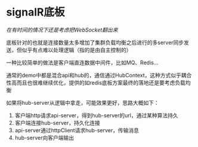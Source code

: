 # signalR底板

*在有时间的情况下还是考虑把WebSocket翻出来*

底板针对的也就是连接数量太多增加了集群负载均衡之后进行的多server同步发送，但似乎有点难以处理逻辑（指的是由自主控制的）


一种比较简单的做法是客户端直连数据中间件，比如MQ、Redis...

通常的demo中都是混合api和hub的，通信通过HubContext，这种方式似乎耦合性高而且也很难继续优化，提供的如redis底板方案最终的落地还是要考虑负载均衡

如果将hub-server从逻辑中拿走，可能效果更好，思路大概如下：

1. 客户端http请求api-server，得到hub-server的url，通过某种算法持久
2. 客户端连接hub-server，持久化连接
3. api-server通过httpClient请求hub-server，传输消息
4. hub-server向客户端输出
